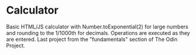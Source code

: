 # Calculator

Basic HTML/JS calculator with Number.toExponential(2) for large numbers and rounding to the 1/1000th for decimals. Operations are executed as they are entered. Last project from the "fundamentals" section of The Odin Project.
